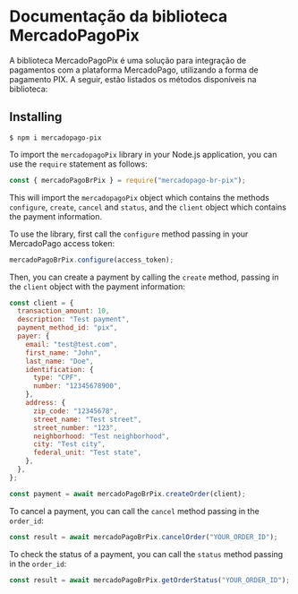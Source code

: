# Documentação da biblioteca MercadoPagoPix

A biblioteca MercadoPagoPix é uma solução para integração de pagamentos com a plataforma MercadoPago, utilizando a forma de pagamento PIX. A seguir, estão listados os métodos disponíveis na biblioteca:

## Installing

`$ npm i mercadopago-pix`

To import the `mercadopagoPix` library in your Node.js application, you can use the `require` statement as follows:

```javascript
const { mercadoPagoBrPix } = require("mercadopago-br-pix");
```

This will import the `mercadopagoPix` object which contains the methods `configure`, `create`, `cancel` and `status`, and the `client` object which contains the payment information.

To use the library, first call the `configure` method passing in your MercadoPago access token:

```javascript
mercadoPagoBrPix.configure(access_token);
```

Then, you can create a payment by calling the `create` method, passing in the `client` object with the payment information:

```javascript
const client = {
  transaction_amount: 10,
  description: "Test payment",
  payment_method_id: "pix",
  payer: {
    email: "test@test.com",
    first_name: "John",
    last_name: "Doe",
    identification: {
      type: "CPF",
      number: "12345678900",
    },
    address: {
      zip_code: "12345678",
      street_name: "Test street",
      street_number: "123",
      neighborhood: "Test neighborhood",
      city: "Test city",
      federal_unit: "Test state",
    },
  },
};

const payment = await mercadoPagoBrPix.createOrder(client);
```

To cancel a payment, you can call the `cancel` method passing in the `order_id`:

```javascript
const result = await mercadoPagoBrPix.cancelOrder("YOUR_ORDER_ID");
```

To check the status of a payment, you can call the `status` method passing in the `order_id`:

```javascript
const result = await mercadoPagoBrPix.getOrderStatus("YOUR_ORDER_ID");
```
